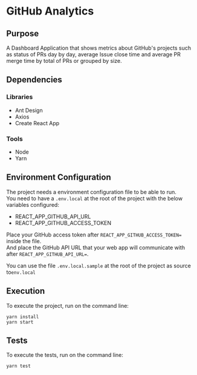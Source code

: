 # GitHub Analytics


## Purpose

A Dashboard Application that shows metrics about GitHub's projects such as status of PRs day by day, average Issue close time and average PR merge time by total of PRs or grouped by size.


## Dependencies

### Libraries

* Ant Design
* Axios
* Create React App

### Tools

* Node
* Yarn


## Environment Configuration

The project needs a environment configuration file to be able to run.\
You need to have a `.env.local` at the root of the project with the below variables configured:

* REACT_APP_GITHUB_API_URL
* REACT_APP_GITHUB_ACCESS_TOKEN

Place your GitHub access token after `REACT_APP_GITHUB_ACCESS_TOKEN=` inside the file.\
And place the GitHub API URL that your web app will communicate with after `REACT_APP_GITHUB_API_URL=`.

You can use the file `.env.local.sample` at the root of the project as source to`env.local`


## Execution

To execute the project, run on the command line:

```
yarn install
yarn start
```


## Tests

To execute the tests, run on the command line:

```
yarn test
```

